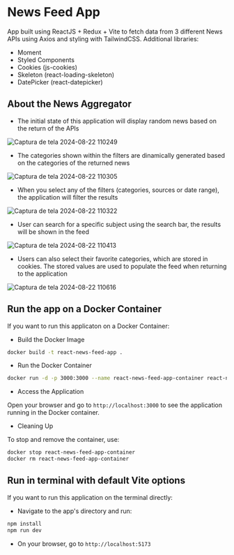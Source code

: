 # News Feed App

App built using ReactJS + Redux + Vite to fetch data from 3 different News APIs using Axios and styling with TailwindCSS.
Additional libraries:
- Moment
- Styled Components
- Cookies (js-cookies)
- Skeleton (react-loading-skeleton)
- DatePicker (react-datepicker)

## About the News Aggregator

- The initial state of this application will display random news based on the return of the APIs

![Captura de tela 2024-08-22 110249](https://github.com/user-attachments/assets/52eee69f-ff2f-424d-977a-1463444cee2e)

- The categories shown within the filters are dinamically generated based on the categories of the returned news

![Captura de tela 2024-08-22 110305](https://github.com/user-attachments/assets/6be00440-20e0-400e-bea1-1a8e0b326193)

- When you select any of the filters (categories, sources or date range), the application will filter the results

![Captura de tela 2024-08-22 110322](https://github.com/user-attachments/assets/d4040b2e-3eac-4d01-81a0-c88365712c40)

- User can search for a specific subject using the search bar, the results will be shown in the feed

![Captura de tela 2024-08-22 110413](https://github.com/user-attachments/assets/a8194745-07a8-4328-9611-0cdeb4661cd9)

- Users can also select their favorite categories, which are stored in cookies. The stored values are used to populate the feed when returning to the application

![Captura de tela 2024-08-22 110616](https://github.com/user-attachments/assets/61752c12-5e9f-41de-8659-089486b9c9c5)

## Run the app on a Docker Container

If you want to run this applicaton on a Docker Container:

- Build the Docker Image

```bash
docker build -t react-news-feed-app .
```

- Run the Docker Container

```bash
docker run -d -p 3000:3000 --name react-news-feed-app-container react-news-feed-app
```

- Access the Application

Open your browser and go to `http://localhost:3000` to see the application running in the Docker container.

- Cleaning Up

To stop and remove the container, use:

```bash
docker stop react-news-feed-app-container
docker rm react-news-feed-app-container
```

## Run in terminal with default Vite options

If you want to run this application on the terminal directly:

- Navigate to the app's directory and run:

```bash
npm install
npm run dev
```

- On your browser, go to `http://localhost:5173`

